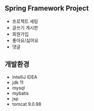 ## Spring Framework Project
- 프로젝트 세팅
- 글쓰기 게시판
- 회원가입
- 좋아요/싫어요
- 댓글

## 개발환경
- IntelliJ IDEA
- jdk 11
- mysql
- mybatis
- jsp
- tomcat 9.0.98